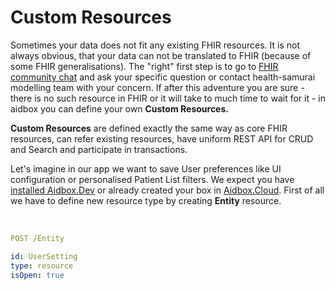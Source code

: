 # Custom Resources

Sometimes your data does not fit any existing FHIR resources. It is not always obvious, that your data can not be translated to FHIR \(because of some FHIR generalisations\). The "right" first step is to go to [FHIR community chat](http://health-samurai.info/a-cusres-to-zulip) and ask your specific question or contact health-samurai modelling team with your concern. If after this adventure you are sure - there is no such resource in FHIR or it will take to much time to wait for it - in aidbox you can define your own **Custom Resources.**

**Custom Resources** are defined exactly the same way as core FHIR resources, can refer existing resources, have uniform REST API for CRUD and Search and participate in transactions.

Let's imagine in our app we want to save User preferences like UI configuration or personalised Patient List filters. We expect you have [installed Aidbox.Dev](https://docs.aidbox.app/~/drafts/-LOrgfiiMwbxfp70_ZP0/primary/v/master/installation/setup-aidbox.dev) or already created your box in [Aidbox.Cloud](https://docs.aidbox.app/~/drafts/-LOrgfiiMwbxfp70_ZP0/primary/v/master/installation/use-aidbox.cloud). First of all we have to define new resource type by creating **Entity** resource.

​

```yaml
POST /Entity​

id: UserSetting
type: resource
isOpen: true
```


